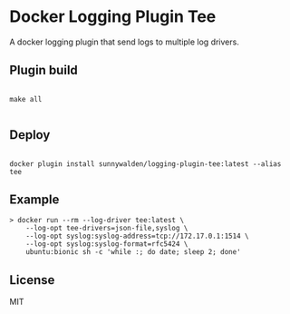 # Docker Logging Plugin Tee

A docker logging plugin that send logs to multiple log drivers.

## Plugin build

```

make all


```


## Deploy

```

docker plugin install sunnywalden/logging-plugin-tee:latest --alias tee

```


## Example

```
> docker run --rm --log-driver tee:latest \
	--log-opt tee-drivers=json-file,syslog \
    --log-opt syslog:syslog-address=tcp://172.17.0.1:1514 \
    --log-opt syslog:syslog-format=rfc5424 \
    ubuntu:bionic sh -c 'while :; do date; sleep 2; done'
```

## License

MIT
